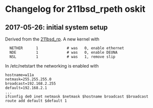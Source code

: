 # Changelog for 211bsd_rpeth oskit

## 2017-05-26: initial system setup
Derived from the [211bsd_rp](../211bsd_rp/CHANGELOG.md). A new kernel with
```
  NETHER      1             # was   0, enable ethernet
  NDE         1             # was   0, enable DEUNA
  NSL         1             # was   1, remove slip
```

In /etc/netstart the networking is enabled with
```
hostname=w11a
netmask=255.255.255.0
broadcast=192.168.2.255
default=192.168.2.1
...
ifconfig de0 inet netmask $netmask $hostname broadcast $broadcast
route add default $default 1
```
